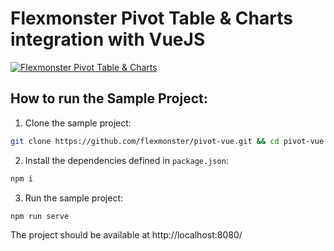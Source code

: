 # Flexmonster Pivot Table &amp; Charts integration with VueJS
[![Flexmonster Pivot Table & Charts](https://s3.amazonaws.com/flexmonster/github/fm-github-cover.png)](https://flexmonster.com)


## How to run the Sample Project: 

 
1) Clone the sample project: 

```bash
git clone https://github.com/flexmonster/pivot-vue.git && cd pivot-vue
```

2) Install the dependencies defined in `package.json`: 

```bash
npm i
```

3) Run the sample project: 

```bash
npm run serve 
```

The project should be available at http://localhost:8080/  

 
